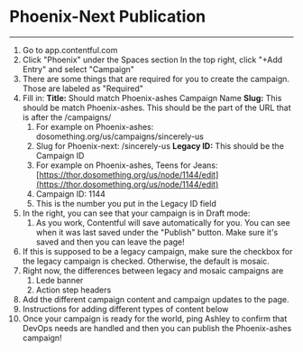 # Phoenix-Next Publication
*** 

1. Go to app.contentful.com
2. Click "Phoenix" under the Spaces section In the top right, click "+Add Entry" and select "Campaign"
3. There are some things that are required for you to create the campaign. Those are labeled as "Required"
4. Fill in:
**Title:** Should match Phoenix-ashes Campaign Name 
**Slug:** This should be match Phoenix-ashes. This should be the part of the URL that is after the /campaigns/ 
    1. For example on Phoenix-ashes: dosomething.org/us/campaigns/sincerely-us
    2. Slug for Phoenix-next: /sincerely-us 
**Legacy ID:** This should be the Campaign ID 
    3. For example on Phoenix-ashes, Teens for Jeans: [https://thor.dosomething.org/us/node/1144/edit](https://thor.dosomething.org/us/node/1144/edit)
    4. Campaign ID: 1144
    5. This is the number you put in the Legacy ID field
1. In the right, you can see that your campaign is in Draft mode:
    1. As you work, Contentful will save automatically for you. You can see when it was last saved under the "Publish" button. Make sure it's saved and then you can leave the page!
2. If this is supposed to be a legacy campaign, make sure the checkbox for the legacy campaign is checked. Otherwise, the default is mosaic.
3. Right now, the differences between legacy and mosaic campaigns are
    1. Lede banner
    2. Action step headers
4. Add the different campaign content and campaign updates to the page.
5. Instructions for adding different types of content below
6. Once your campaign is ready for the world, ping Ashley to confirm that DevOps needs are handled and then you can publish the Phoenix-ashes campaign!
